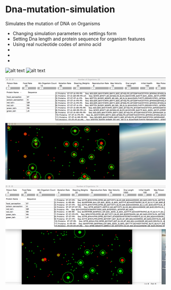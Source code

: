 # Dna-mutation-simulation
Simulates the mutation of DNA on Organisms


* Changing simulation parameters on settings form
* Setting Dna length and protein sequence for organism features
* Using real nucleotide codes of amino acid 
*
*
*


![alt text](https://github.com/taskma/Dna-mutation-simulation/blob/master/pictures/codons.png)
![alt text](https://github.com/taskma/Dna-mutation-simulation/blob/master/pictures/protein.png)


![alt text](https://github.com/taskma/Dna-mutation-simulation/blob/master/pictures/game1.png)

![alt text](https://github.com/taskma/Dna-mutation-simulation/blob/master/pictures/game2.png)
